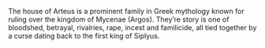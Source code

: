 The house of Arteus is a prominent family in Greek mythology known for ruling over the kingdom of Mycenae (Argos). They’re story is one of bloodshed, betrayal, rivalries, rape, incest and familicide, all tied together by a curse dating back to the first king of Siplyus.
